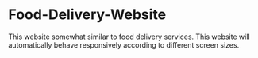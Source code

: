 # Food-Delivery-Website
This website somewhat similar to food delivery services. This website will automatically behave responsively according to different screen sizes.

